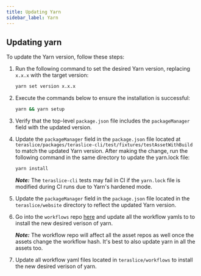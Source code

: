 ```yaml
---
title: Updating Yarn
sidebar_label: Yarn
---
```


## Updating yarn

To update the Yarn version, follow these steps:

1. Run the following command to set the desired Yarn version, replacing `x.x.x` with the target version:

    ```bash
    yarn set version x.x.x
    ```

2. Execute the commands below to ensure the installation is successful:

    ```bash
    yarn && yarn setup
    ```

3. Verify that the top-level `package.json` file includes the `packageManager` field with the updated version.

4. Update the `packageManager` field in the `package.json` file located at `teraslice/packages/teraslice-cli/test/fixtures/testAssetWithBuild` to match the updated Yarn version. After making the change, run the following command in the same directory to update the yarn.lock file:

    ```bash
    yarn install
    ```

    **_Note:_** The `teraslice-cli` tests may fail in CI if the `yarn.lock` file is modified during CI runs due to Yarn's hardened mode.

5. Update the `packageManager` field in the `package.json` file located in the `teraslice/website` directory to reflect the updated Yarn version.

6. Go into the `workflows` repo [here](https://github.com/terascope/workflows) and update all the workflow yamls to to install the new desired verison of yarn.

    **_Note:_** The workflow repo will affect all the asset repos as well once the assets change the workflow hash. It's best to also update yarn in all the assets too.

7. Update all workflow yaml files located in `teraslice/workflows` to install the new desired verison of yarn.
